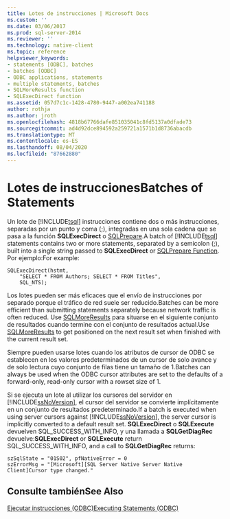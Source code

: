 ```yaml
---
title: Lotes de instrucciones | Microsoft Docs
ms.custom: ''
ms.date: 03/06/2017
ms.prod: sql-server-2014
ms.reviewer: ''
ms.technology: native-client
ms.topic: reference
helpviewer_keywords:
- statements [ODBC], batches
- batches [ODBC]
- ODBC applications, statements
- multiple statements, batches
- SQLMoreResults function
- SQLExecDirect function
ms.assetid: 057d7c1c-1428-4780-9447-a002ea741188
author: rothja
ms.author: jroth
ms.openlocfilehash: 4818b67766dafe851035041c8fd5137a0dfade73
ms.sourcegitcommit: ad4d92dce894592a259721a1571b1d8736abacdb
ms.translationtype: MT
ms.contentlocale: es-ES
ms.lasthandoff: 08/04/2020
ms.locfileid: "87662880"
---
```

# <a name="batches-of-statements"></a><span data-ttu-id="7906e-102">Lotes de instrucciones</span><span class="sxs-lookup"><span data-stu-id="7906e-102">Batches of Statements</span></span>
  <span data-ttu-id="7906e-103">Un lote de [!INCLUDE[tsql](../../../includes/tsql-md.md)] instrucciones contiene dos o más instrucciones, separadas por un punto y coma (;), integradas en una sola cadena que se pasa a la función **SQLExecDirect** o [SQLPrepare](https://go.microsoft.com/fwlink/?LinkId=59360).</span><span class="sxs-lookup"><span data-stu-id="7906e-103">A batch of [!INCLUDE[tsql](../../../includes/tsql-md.md)] statements contains two or more statements, separated by a semicolon (;), built into a single string passed to **SQLExecDirect** or [SQLPrepare Function](https://go.microsoft.com/fwlink/?LinkId=59360).</span></span> <span data-ttu-id="7906e-104">Por ejemplo:</span><span class="sxs-lookup"><span data-stu-id="7906e-104">For example:</span></span>  
  
```  
SQLExecDirect(hstmt,   
    "SELECT * FROM Authors; SELECT * FROM Titles",  
    SQL_NTS);  
```  
  
 <span data-ttu-id="7906e-105">Los lotes pueden ser más eficaces que el envío de instrucciones por separado porque el tráfico de red suele ser reducido.</span><span class="sxs-lookup"><span data-stu-id="7906e-105">Batches can be more efficient than submitting statements separately because network traffic is often reduced.</span></span> <span data-ttu-id="7906e-106">Use [SQLMoreResults](../../native-client-odbc-api/sqlmoreresults.md) para situarse en el siguiente conjunto de resultados cuando termine con el conjunto de resultados actual.</span><span class="sxs-lookup"><span data-stu-id="7906e-106">Use [SQLMoreResults](../../native-client-odbc-api/sqlmoreresults.md) to get positioned on the next result set when finished with the current result set.</span></span>  
  
 <span data-ttu-id="7906e-107">Siempre pueden usarse lotes cuando los atributos de cursor de ODBC se establecen en los valores predeterminados de un cursor de solo avance y de solo lectura cuyo conjunto de filas tiene un tamaño de 1.</span><span class="sxs-lookup"><span data-stu-id="7906e-107">Batches can always be used when the ODBC cursor attributes are set to the defaults of a forward-only, read-only cursor with a rowset size of 1.</span></span>  
  
 <span data-ttu-id="7906e-108">Si se ejecuta un lote al utilizar los cursores del servidor en [!INCLUDE[ssNoVersion](../../../includes/ssnoversion-md.md)], el cursor del servidor se convierte implícitamente en un conjunto de resultados predeterminado.</span><span class="sxs-lookup"><span data-stu-id="7906e-108">If a batch is executed when using server cursors against [!INCLUDE[ssNoVersion](../../../includes/ssnoversion-md.md)], the server cursor is implicitly converted to a default result set.</span></span> <span data-ttu-id="7906e-109">**SQLExecDirect** o **SQLExecute** devuelven SQL_SUCCESS_WITH_INFO, y una llamada a **SQLGetDiagRec** devuelve:</span><span class="sxs-lookup"><span data-stu-id="7906e-109">**SQLExecDirect** or **SQLExecute** return SQL_SUCCESS_WITH_INFO, and a call to **SQLGetDiagRec** returns:</span></span>  
  
```  
szSqlState = "01S02", pfNativeError = 0  
szErrorMsg = "[Microsoft][SQL Server Native Server Native Client]Cursor type changed."  
```  
  
## <a name="see-also"></a><span data-ttu-id="7906e-110">Consulte también</span><span class="sxs-lookup"><span data-stu-id="7906e-110">See Also</span></span>  
 [<span data-ttu-id="7906e-111">Ejecutar instrucciones &#40;ODBC&#41;</span><span class="sxs-lookup"><span data-stu-id="7906e-111">Executing Statements &#40;ODBC&#41;</span></span>](executing-statements-odbc.md)  
  
  
